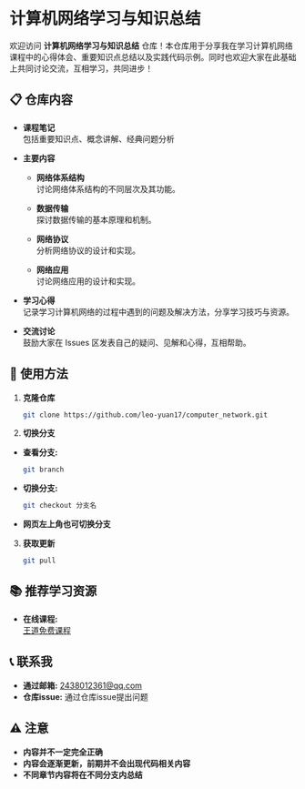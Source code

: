 # 计算机网络学习与知识总结

欢迎访问 **计算机网络学习与知识总结** 仓库！本仓库用于分享我在学习计算机网络课程中的心得体会、重要知识点总结以及实践代码示例。同时也欢迎大家在此基础上共同讨论交流，互相学习，共同进步！

## 📋 仓库内容

- **课程笔记**  
  包括重要知识点、概念讲解、经典问题分析

- **主要内容**
  - **网络体系结构**  
    讨论网络体系结构的不同层次及其功能。

  - **数据传输**  
    探讨数据传输的基本原理和机制。

  - **网络协议**  
    分析网络协议的设计和实现。

  - **网络应用**  
    讨论网络应用的设计和实现。

- **学习心得**  
  记录学习计算机网络的过程中遇到的问题及解决方法，分享学习技巧与资源。

- **交流讨论**  
  鼓励大家在 Issues 区发表自己的疑问、见解和心得，互相帮助。

## 🚀 使用方法

1. **克隆仓库**
   ```bash
   git clone https://github.com/leo-yuan17/computer_network.git
   ```
2. **切换分支**  
  - **查看分支:** 
    ```bash
    git branch 
    ```
  - **切换分支:**  
    ```bash
    git checkout 分支名
    ```
  - **网页左上角也可切换分支**
3. **获取更新**  
   ```bash 
   git pull 
   ```
## 📚 推荐学习资源

- **在线课程:**  
  [王道免费课程]( https://www.bilibili.com/video/BV19E411D78Q/?p=40&share_source=copy_web&vd_source=8bc07ac292e749677bab2fc2896fd9faa "王道计算机考研 计算机网络")


## 📞 联系我

- **通过邮箱:** 2438012361@qq.com
- **仓库issue:** 通过仓库issue提出问题

## ⚠️ 注意
- **内容并不一定完全正确**
- **内容会逐渐更新，前期并不会出现代码相关内容**
- **不同章节内容将在不同分支内总结**
